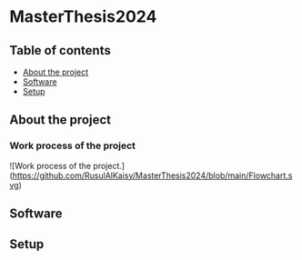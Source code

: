 # MasterThesis2024
## Table of contents 
* [About the project](#About-the-project)
* [Software](#Software)
* [Setup](#Setup)
## About the project
### Work process of the project 
![Work process of the project.] (https://github.com/RusulAlKaisy/MasterThesis2024/blob/main/Flowchart.svg)


## Software 
## Setup

